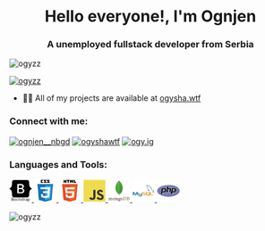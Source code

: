 <h1 align="center">Hello everyone!, I'm Ognjen</h1>
<h3 align="center">A unemployed fullstack developer from Serbia</h3>

<p align="left"> <img src="https://komarev.com/ghpvc/?username=ogyzz&label=Profile%20views&color=0e75b6&style=flat" alt="ogyzz" /> </p>

<p align="left"> <a href="https://github.com/ryo-ma/github-profile-trophy"><img src="https://github-profile-trophy.vercel.app/?username=ogyzz" alt="ogyzz" /></a> </p>

- 👨‍💻 All of my projects are available at [ogysha.wtf](https://ogyshawtf.com)

<h3 align="left">Connect with me:</h3>
<p align="left">
<a href="https://instagram.com/ognjen__nbgd" target="blank"><img align="center" src="https://raw.githubusercontent.com/rahuldkjain/github-profile-readme-generator/master/src/images/icons/Social/instagram.svg" alt="ognjen__nbgd" height="30" width="40" /></a>
<a href="https://steamcommunity.com/id/ogyshawtf" target="blank"><img align="center" src="https://img.shields.io/badge/steam-1DA1F2?style=for-the-badge&logo=steam" alt="ogyshawtf" height="30" width="40" /></a>
<a href="https://facebook.com/ogy.igogc" target="blank"><img align="center" src="https://raw.githubusercontent.com/rahuldkjain/github-profile-readme-generator/master/src/images/icons/Social/facebook.svg" alt="ogy.ig" height="30" width="40" /></a>
</p>

<h3 align="left">Languages and Tools:</h3>
<p align="left"> <a href="https://getbootstrap.com" target="_blank" rel="noreferrer"> <img src="https://raw.githubusercontent.com/devicons/devicon/master/icons/bootstrap/bootstrap-plain-wordmark.svg" alt="bootstrap" width="40" height="40"/> </a> <a href="https://www.w3schools.com/css/" target="_blank" rel="noreferrer"> <img src="https://raw.githubusercontent.com/devicons/devicon/master/icons/css3/css3-original-wordmark.svg" alt="css3" width="40" height="40"/> </a> <a href="https://www.w3.org/html/" target="_blank" rel="noreferrer"> <img src="https://raw.githubusercontent.com/devicons/devicon/master/icons/html5/html5-original-wordmark.svg" alt="html5" width="40" height="40"/> </a> <a href="https://developer.mozilla.org/en-US/docs/Web/JavaScript" target="_blank" rel="noreferrer"> <img src="https://raw.githubusercontent.com/devicons/devicon/master/icons/javascript/javascript-original.svg" alt="javascript" width="40" height="40"/> </a> <a href="https://www.mongodb.com/" target="_blank" rel="noreferrer"> <img src="https://raw.githubusercontent.com/devicons/devicon/master/icons/mongodb/mongodb-original-wordmark.svg" alt="mongodb" width="40" height="40"/> </a> <a href="https://www.mysql.com/" target="_blank" rel="noreferrer"> <img src="https://raw.githubusercontent.com/devicons/devicon/master/icons/mysql/mysql-original-wordmark.svg" alt="mysql" width="40" height="40"/> </a> <a href="https://www.php.net" target="_blank" rel="noreferrer"> <img src="https://raw.githubusercontent.com/devicons/devicon/master/icons/php/php-original.svg" alt="php" width="40" height="40"/> </a> </p>

<p><img align="center" src="https://github-readme-stats.vercel.app/api/top-langs?username=ogyzz&show_icons=true&locale=en&layout=compact" alt="ogyzz" /></p>
